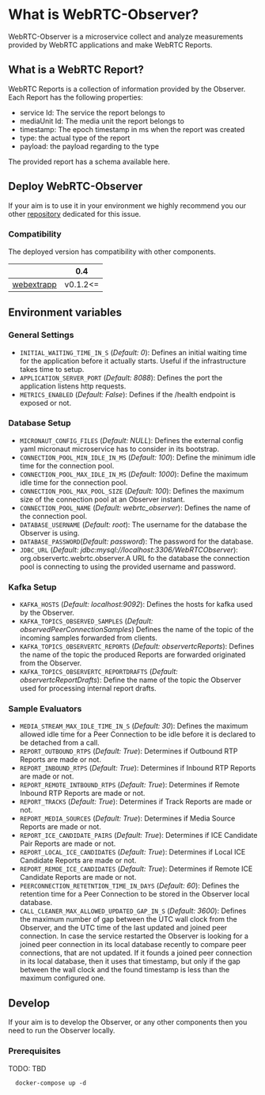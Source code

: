 # What is WebRTC-Observer?

WebRTC-Observer is a microservice collect and analyze 
measurements provided by WebRTC applications and make 
WebRTC Reports.  

## What is a WebRTC Report? 

WebRTC Reports is a collection of information provided by the Observer.
Each Report has the following properties:
 - service Id: The service the report belongs to 
 - mediaUnit Id: The media unit the report belongs to
 - timestamp: The epoch timestamp in ms when the report was created
 - type: the actual type of the report
 - payload: the payload regarding to the type
 
The provided report has a schema available here.


## Deploy WebRTC-Observer

If your aim is to use it in your environment 
we highly recommend you our other [repository](https://github.com/ObserveRTC/WebRTC-Deployments) 
dedicated for this issue.


### Compatibility  

The deployed version has compatibility with other components.

|                                                        |   0.4     |
|--------------------------------------------------------|-----------|
| [webextrapp](https://github.com/ObserveRTC/webextrapp) | v0.1.2<=  | 




## Environment variables

### General Settings

 - `INITIAL_WAITING_TIME_IN_S` (*Default: 0*): Defines an initial waiting time for the application before it actually starts. Useful if the infrastructure takes time to setup.
 - `APPLICATION_SERVER_PORT` (*Default: 8088*): Defines the port the application listens http requests. 
 - `METRICS_ENABLED` (*Default: False*): Defines if the /health endpoint is exposed or not. 
 
### Database Setup

 - `MICRONAUT_CONFIG_FILES` (*Default: NULL*): Defines the external config yaml micronaut microservice has to consider in its bootstrap.
 - `CONNECTION_POOL_MIN_IDLE_IN_MS` (*Default: 100*): Define the minimum idle time for the connection pool.
 - `CONNECTION_POOL_MAX_IDLE_IN_MS` (*Default: 1000*): Define the maximum idle time for the connection pool.
 - `CONNECTION_POOL_MAX_POOL_SIZE` (*Default: 100*): Defines the maximum size of the connection pool at an Observer instant.
 - `CONNECTION_POOL_NAME` (*Default: webrtc_observer*): Defines the name of the connection pool.
 - `DATABASE_USERNAME` (*Default: root*): The username for the database the Observer is using.
 - `DATABASE_PASSWORD`(*Default: password*): The password for the database.
 - `JDBC_URL` (*Default: jdbc:mysql://localhost:3306/WebRTCObserver*): org.observertc.webrtc.observer.A URL fo the database the connection pool is connecting to using the provided username and password.

### Kafka Setup

 - `KAFKA_HOSTS` (*Default: localhost:9092*): Defines the hosts for kafka used by the Observer.
 - `KAFKA_TOPICS_OBSERVED_SAMPLES` (*Default: observedPeerConnectionSamples*) Defines the name of the topic of the incoming samples forwarded from clients.
 - `KAFKA_TOPICS_OBSERVERTC_REPORTS` (*Default: observertcReports*): Defines the name of the topic the produced Reports are forwarded originated from the Observer.
 - `KAFKA_TOPICS_OBSERVERTC_REPORTDRAFTS`  (*Default: observertcReportDrafts*): Define the name of the topic the Observer used for processing internal report drafts. 

### Sample Evaluators

 - `MEDIA_STREAM_MAX_IDLE_TIME_IN_S` (*Default: 30*): Defines the maximum allowed idle time for a Peer Connection to be idle before it is declared to be detached from a call.
 - `REPORT_OUTBOUND_RTPS` (*Default: True*): Determines if Outbound RTP Reports are made or not.
 - `REPORT_INBOUND_RTPS` (*Default: True*): Determines if Inbound RTP Reports are made or not.
 - `REPORT_REMOTE_INTBOUND_RTPS` (*Default: True*): Determines if Remote Inbound RTP Reports are made or not.
 - `REPORT_TRACKS` (*Default: True*): Determines if Track Reports are made or not.
 - `REPORT_MEDIA_SOURCES` (*Default: True*): Determines if Media Source Reports are made or not.
 - `REPORT_ICE_CANDIDATE_PAIRS` (*Default: True*): Determines if ICE Candidate Pair Reports are made or not.
 - `REPORT_LOCAL_ICE_CANDIDATES` (*Default: True*): Determines if Local ICE Candidate Reports are made or not.
 - `REPORT_REMOE_ICE_CANDIDATES` (*Default: True*): Determines if Remote ICE Candidate Reports are made or not.
 - `PEERCONNECTION_RETETNTION_TIME_IN_DAYS` (*Default: 60*): Defines the retention time for a Peer Connection to be stored in the Observer local database.
 - `CALL_CLEANER_MAX_ALLOWED_UPDATED_GAP_IN_S` (*Default: 3600*): Defines the maximum number of gap between the UTC wall clock from the Observer, and the UTC time of the last updated and joined peer connection. 
In case the service restarted the Observer is looking for a joined peer connection in its local database recently to compare peer connections, that are not updated. If it founds a joined peer connection in its local database, then it uses that timestamp, but only if the gap between the wall clock and the found timestamp 
is less than the maximum configured one.


## Develop

If your aim is to develop the Observer, or any other components 
then you need to run the Observer locally.

### Prerequisites

TODO: TBD

      docker-compose up -d

